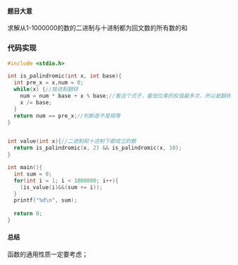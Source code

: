#### 题目大意

求解从1-1000000的数的二进制与十进制都为回文数的所有数的和





### 代码实现

````c++
#include <stdio.h>

int is_palindromic(int x, int base){
  int pre_x = x,num = 0;
  while(x) {//按进制翻转
    num = num * base + x % base;//看这个式子，最低位乘的权值最多次，所以是翻转
    x /= base;
  }
  return num == pre_x;//判断是不是相等
}


int value(int x){//二进制和十进制下都成立的数
  return is_palindromic(x, 2) && is_palindromic(x, 10);
}

int main(){
  int sum = 0;
  for(int i = 1; i < 1000000; i++){
    (is_value(i)&&(sum += i));
  }
  printf("%d\n", sum);
  
  return 0;
}
````





#### 总结

函数的通用性质一定要考虑；